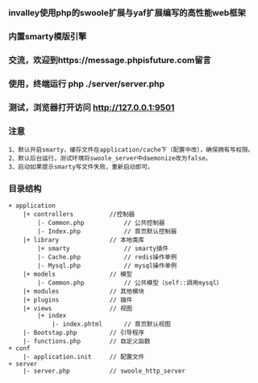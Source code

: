 ### invalley使用php的swoole扩展与yaf扩展编写的高性能web框架

### 内置smarty模版引擎

### 交流，欢迎到https://message.phpisfuture.com留言

### 使用，终端运行 php ./server/server.php

### 测试，浏览器打开访问 http://127.0.0.1:9501

### 注意
	1、默认开启smarty，缓存文件在application/cache下（配置中改），确保拥有写权限。
	2、默认后台运行，测试环境将swoole_server中daemonize改为false。
	3、启动如果提示smarty写文件失败，重新启动即可。

### 目录结构
	+ application
		|+ controllers 			//控制器
			|- Common.php 			// 公共控制器
			|- Index.php 			// 首页默认控制器
		|+ library 				// 本地类库
			|+ smarty				// smarty插件
			|- Cache.php 			// redis操作单例
			|- Mysql.php 			// mysql操作单例
		|+ models 				// 模型
			|- Common.php 			// 公共模型（self::调用mysql）
		|+ modules 				// 其他模块
		|+ plugins 				// 插件
		|+ views 				// 视图
			|+ index
				|- index.phtml 		// 首页默认视图
		|- Bootstap.php 		// 引导程序
		|- functions.php 		// 自定义函数
	+ conf
		|- application.init 	// 配置文件
	+ server
		|- server.php 			// swoole_http_server
